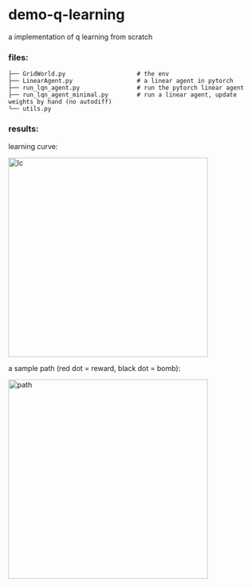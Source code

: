 # demo-q-learning

a implementation of q learning from scratch

### files: 
```
├── GridWorld.py                    # the env
├── LinearAgent.py                  # a linear agent in pytorch 
├── run_lqn_agent.py                # run the pytorch linear agent 
├── run_lqn_agent_minimal.py        # run a linear agent, update weights by hand (no autodiff)
└── utils.py
```

### results: 

learning curve: 

<img src="https://github.com/qihongl/demo-q-learning/blob/master/imgs/lc.png" alt="lc" height=400px>

<br>

a sample path (red dot = reward, black dot = bomb): 

<img src="https://github.com/qihongl/demo-q-learning/blob/master/imgs/path.png" alt="path" height=400px>
